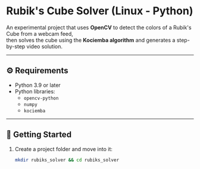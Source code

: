 # Rubik's Cube Solver (Linux - Python)

An experimental project that uses **OpenCV** to detect the colors of a Rubik's Cube from a webcam feed,  
then solves the cube using the **Kociemba algorithm** and generates a step-by-step video solution.

---

## ⚙️ Requirements

- Python 3.9 or later
- Python libraries:
  - `opencv-python`
  - `numpy`
  - `kociemba`

---

## 🚀 Getting Started

1. Create a project folder and move into it:
   ```bash
   mkdir rubiks_solver && cd rubiks_solver
